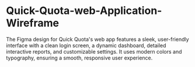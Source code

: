 # Quick-Quota-web-Application-Wireframe
The Figma design for Quick Quota's web app features a sleek, user-friendly interface with a clean login screen, a dynamic dashboard, detailed interactive reports, and customizable settings. It uses modern colors and typography, ensuring a smooth, responsive user experience.
